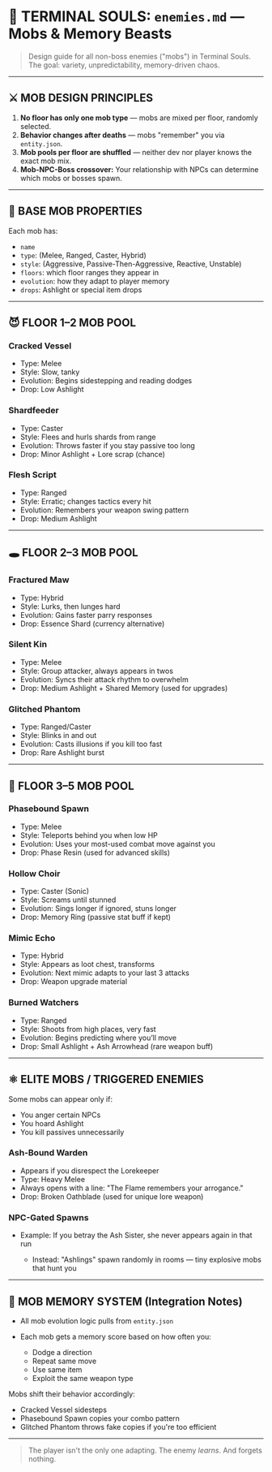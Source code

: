 # 🦜 TERMINAL SOULS: `enemies.md` — Mobs & Memory Beasts

> Design guide for all non-boss enemies ("mobs") in Terminal Souls.
> The goal: variety, unpredictability, memory-driven chaos.

---

## ⚔️ MOB DESIGN PRINCIPLES

1. **No floor has only one mob type** — mobs are mixed per floor, randomly selected.
2. **Behavior changes after deaths** — mobs "remember" you via `entity.json`.
3. **Mob pools per floor are shuffled** — neither dev nor player knows the exact mob mix.
4. **Mob-NPC-Boss crossover:** Your relationship with NPCs can determine which mobs or bosses spawn.

---

## 🧡 BASE MOB PROPERTIES

Each mob has:

* `name`
* `type`: (Melee, Ranged, Caster, Hybrid)
* `style`: (Aggressive, Passive-Then-Aggressive, Reactive, Unstable)
* `floors`: which floor ranges they appear in
* `evolution`: how they adapt to player memory
* `drops`: Ashlight or special item drops

---

## 😈 FLOOR 1–2 MOB POOL

### **Cracked Vessel**

* Type: Melee
* Style: Slow, tanky
* Evolution: Begins sidestepping and reading dodges
* Drop: Low Ashlight

### **Shardfeeder**

* Type: Caster
* Style: Flees and hurls shards from range
* Evolution: Throws faster if you stay passive too long
* Drop: Minor Ashlight + Lore scrap (chance)

### **Flesh Script**

* Type: Ranged
* Style: Erratic; changes tactics every hit
* Evolution: Remembers your weapon swing pattern
* Drop: Medium Ashlight

---

## 🕳️ FLOOR 2–3 MOB POOL

### **Fractured Maw**

* Type: Hybrid
* Style: Lurks, then lunges hard
* Evolution: Gains faster parry responses
* Drop: Essence Shard (currency alternative)

### **Silent Kin**

* Type: Melee
* Style: Group attacker, always appears in twos
* Evolution: Syncs their attack rhythm to overwhelm
* Drop: Medium Ashlight + Shared Memory (used for upgrades)

### **Glitched Phantom**

* Type: Ranged/Caster
* Style: Blinks in and out
* Evolution: Casts illusions if you kill too fast
* Drop: Rare Ashlight burst

---

## 🚨 FLOOR 3–5 MOB POOL

### **Phasebound Spawn**

* Type: Melee
* Style: Teleports behind you when low HP
* Evolution: Uses your most-used combat move against you
* Drop: Phase Resin (used for advanced skills)

### **Hollow Choir**

* Type: Caster (Sonic)
* Style: Screams until stunned
* Evolution: Sings longer if ignored, stuns longer
* Drop: Memory Ring (passive stat buff if kept)

### **Mimic Echo**

* Type: Hybrid
* Style: Appears as loot chest, transforms
* Evolution: Next mimic adapts to your last 3 attacks
* Drop: Weapon upgrade material

### **Burned Watchers**

* Type: Ranged
* Style: Shoots from high places, very fast
* Evolution: Begins predicting where you’ll move
* Drop: Small Ashlight + Ash Arrowhead (rare weapon buff)

---

## ⚛️ ELITE MOBS / TRIGGERED ENEMIES

Some mobs can appear only if:

* You anger certain NPCs
* You hoard Ashlight
* You kill passives unnecessarily

### **Ash-Bound Warden**

* Appears if you disrespect the Lorekeeper
* Type: Heavy Melee
* Always opens with a line: "The Flame remembers your arrogance."
* Drop: Broken Oathblade (used for unique lore weapon)

### **NPC-Gated Spawns**

* Example: If you betray the Ash Sister, she never appears again in that run

  * Instead: "Ashlings" spawn randomly in rooms — tiny explosive mobs that hunt you

---

## 🤖 MOB MEMORY SYSTEM (Integration Notes)

* All mob evolution logic pulls from `entity.json`
* Each mob gets a memory score based on how often you:

  * Dodge a direction
  * Repeat same move
  * Use same item
  * Exploit the same weapon type

Mobs shift their behavior accordingly:

* Cracked Vessel sidesteps
* Phasebound Spawn copies your combo pattern
* Glitched Phantom throws fake copies if you're too efficient

---

> The player isn't the only one adapting. The enemy *learns*. And forgets nothing.
